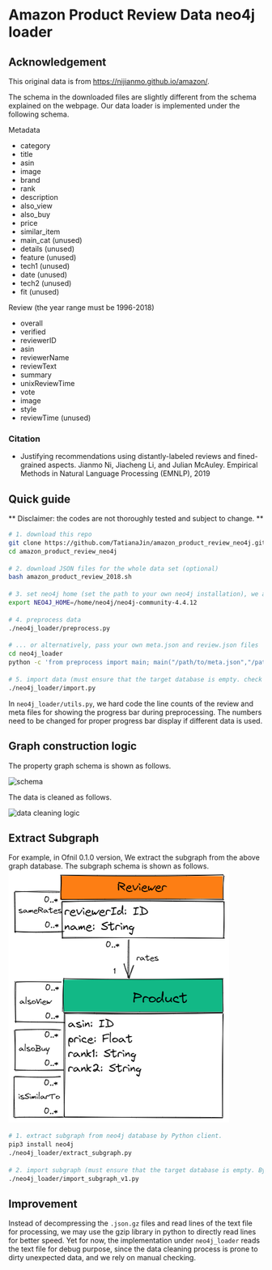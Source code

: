 # Amazon Product Review Data neo4j loader

## Acknowledgement

This original data is from https://nijianmo.github.io/amazon/.

The schema in the downloaded files are slightly different from the schema explained on the webpage. Our data loader is implemented under the following schema.

Metadata
- category
- title
- asin
- image
- brand
- rank
- description
- also\_view
- also\_buy
- price
- similar\_item
- main\_cat (unused)
- details (unused)
- feature (unused)
- tech1 (unused)
- date (unused)
- tech2 (unused)
- fit (unused)

Review (the year range must be 1996-2018)
- overall
- verified
- reviewerID
- asin
- reviewerName
- reviewText
- summary
- unixReviewTime
- vote
- image
- style
- reviewTime (unused)

### Citation

- Justifying recommendations using distantly-labeled reviews and fined-grained aspects. Jianmo Ni, Jiacheng Li, and Julian McAuley. Empirical Methods in Natural Language Processing (EMNLP), 2019

## Quick guide

** Disclaimer: the codes are not thoroughly tested and subject to change. **

``` bash
# 1. download this repo
git clone https://github.com/TatianaJin/amazon_product_review_neo4j.git
cd amazon_product_review_neo4j

# 2. download JSON files for the whole data set (optional)
bash amazon_product_review_2018.sh

# 3. set neo4j home (set the path to your own neo4j installation), we assume the import dir is ${NEO4J_HOME}/import
export NEO4J_HOME=/home/neo4j/neo4j-community-4.4.12

# 4. preprocess data
./neo4j_loader/preprocess.py

# ... or alternatively, pass your own meta.json and review.json files
cd neo4j_loader
python -c 'from preprocess import main; main("/path/to/meta.json","/path/to/review.json")'

# 5. import data (must ensure that the target database is empty. check neo4j-admin import guide for reference)
./neo4j_loader/import.py
```

In `neo4j_loader/utils.py`, we hard code the line counts of the review and meta files for showing the progress bar during preprocessing. The numbers need to be changed for proper progress bar display if different data is used.


## Graph construction logic

The property graph schema is shown as follows.

![schema](schema.png)

The data is cleaned as follows.

![data cleaning logic](data_cleaning_logic.png)

## Extract Subgraph
For example, in Ofnil 0.1.0 version, We extract the subgraph from the above graph database. The subgraph schema is shown as follows.
![subgraph schema](subgraph_schema.png)
``` bash
# 1. extract subgraph from neo4j database by Python client.
pip3 install neo4j
./neo4j_loader/extract_subgraph.py

# 2. import subgraph (must ensure that the target database is empty. By default, the subgraph database name is `demo1`. check neo4j-admin import guide for reference)
./neo4j_loader/import_subgraph_v1.py
```
## Improvement

Instead of decompressing the `.json.gz` files and read lines of the text file for processing, we may use the gzip library in python to directly read lines for better speed.
Yet for now, the implementation under `neo4j_loader` reads the text file for debug purpose, since the data cleaning process is prone to dirty unexpected data, and we rely on manual checking.

